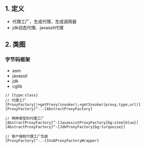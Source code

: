 ## 1. 定义
* 代理工厂，生成代理，生成调用器
* jdk动态代理、javassit代理

## 2. 类图

### 字节码框架
* asm
* javassit
* jdk
* cglib

```yuml
// {type:class}
// 代理工厂
[ProxyFactory||+getProxy(invoker);+getInvoker(proxy,type,url)]
[ProxyFactory]^-.-[AbstractProxyFactory]

// 两种类型的代理工厂
[AbstractProxyFactory]^-[JavassistProxyFactory{bg:steelblue}]
[AbstractProxyFactory]^-[JdkProxyFactory{bg:turquoise}]

// 客户端桩代理工厂包装
[ProxyFactory]^-.-[StubProxyFactoryWrapper]
```